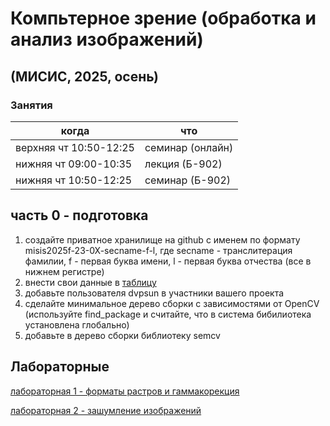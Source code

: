 # Компьтерное зрение (обработка и анализ изображений)
## (МИСИС, 2025, осень)

### Занятия
| когда                | что             |
|----------------------|-----------------|
|верхняя чт 10:50-12:25| семинар (онлайн)|
|нижняя чт 09:00-10:35 | лекция  (Б-902) |
|нижняя чт 10:50-12:25 | семинар (Б-902) |

## часть 0 - подготовка

1. создайте приватное хранилище на github с именем по формату misis2025f-23-0X-secname-f-l, где secname - транслитерация фамилии, f - первая буква имени, l - первая буква отчества (все в нижнем регистре)
2. внести свои данные в [таблицу](https://docs.google.com/spreadsheets/d/1-bpmEDdCSL9JtdzQeYXABu7KZxjoPZL9xdvrr0BthRU/edit?usp=sharing)
3. добавьте пользователя dvpsun в участники вашего проекта
4. сделайте минимальное дерево сборки с зависимостями от OpenCV (используйте find_package и  считайте, что в система бибилиотека установлена глобально)
5. добавьте в дерево сборки библиотеку semcv

## Лабораторные

[лабораторная 1 - форматы растров и гаммакорекция](lab01.md)  

[лабораторная 2 - зашумление изображений](lab02.md)

